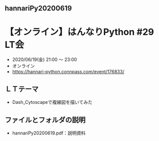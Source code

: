 ## hannariPy20200619
# 【オンライン】はんなりPython #29 LT会

- 2020/06/19(金) 21:00 〜 23:00
- オンライン
- https://hannari-python.connpass.com/event/176833/

## ＬＴテーマ
- Dash_Cytoscapeで複線図を描いてみた

## ファイルとフォルダの説明
- hannariPy20200619.pdf：説明資料
